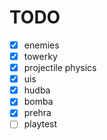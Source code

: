 # TODO
- [x] enemies
- [x] towerky
- [x] projectile physics
- [x] uis
- [x] hudba
- [x] bomba
- [x] prehra
- [ ] playtest
